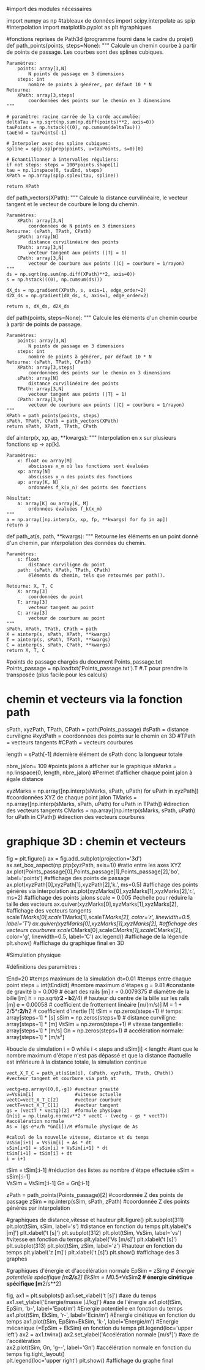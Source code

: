 #import des modules nécessaires

import numpy as np                  #tableaux de données
import scipy.interpolate as spip    #interpolation
import matplotlib.pyplot as plt     #graphiques

#fonctions reprises de Path3d (programme fourni dans le cadre du projet)
def path_points(points, steps=None):
    """
    Calcule un chemin courbe à partir de points de passage.
    Les courbes sont des splines cubiques.
    
    Paramètres:
        points: array[3,N]
            N points de passage en 3 dimensions
        steps: int
            nombre de points à générer, par défaut 10 * N
    Retourne:
        XPath: array[3,steps]
            coordonnées des points sur le chemin en 3 dimensions
    """

    # paramètre: racine carrée de la corde accumulée:
    deltaTau = np.sqrt(np.sum(np.diff(points)**2, axis=0))
    tauPoints = np.hstack(((0), np.cumsum(deltaTau)))
    tauEnd = tauPoints[-1]

    # Interpoler avec des spline cubiques:
    spline = spip.splprep(points, u=tauPoints, s=0)[0]
    
    # Echantillonner à intervalles réguliers:
    if not steps: steps = 100*points.shape[1]
    tau = np.linspace(0, tauEnd, steps)
    XPath = np.array(spip.splev(tau, spline))
    
    return XPath

def path_vectors(XPath):
    """
    Calcule la distance curvilinéaire, le vecteur tangent et
    le vecteur de courbure le long du chemin.
    
    Paramètres:
        XPath: array[3,N]
            coordonnées de N points en 3 dimensions
    Retourne: (sPath, TPath, CPath)
        sPath: array[N]
            distance curvilinéaire des points
        TPath: array[3,N]
            vecteur tangent aux points (|T| = 1)
        CPath: array[3,N]
            vecteur de courbure aux points (|C| = courbure = 1/rayon)
    """    
    ds = np.sqrt(np.sum(np.diff(XPath)**2, axis=0))
    s = np.hstack(((0), np.cumsum(ds)))

    dX_ds = np.gradient(XPath, s, axis=1, edge_order=2)
    d2X_ds = np.gradient(dX_ds, s, axis=1, edge_order=2)
    
    return s, dX_ds, d2X_ds
    
def path(points, steps=None):
    """
    Calcule les éléments d'un chemin courbe à partir de points de passage.
    
    Paramètres:
        points: array[3,N]
            N points de passage en 3 dimensions
        steps: int
            nombre de points à générer, par défaut 10 * N
    Retourne: (sPath, TPath, CPath)
        XPath: array[3,steps]
            coordonnées des points sur le chemin en 3 dimensions
        sPath: array[N]
            distance curvilinéaire des points
        TPath: array[3,N]
            vecteur tangent aux points (|T| = 1)
        CPath: array[3,N]
            vecteur de courbure aux points (|C| = courbure = 1/rayon)
    """    
    XPath = path_points(points, steps)
    sPath, TPath, CPath = path_vectors(XPath)
    return sPath, XPath, TPath, CPath

def ainterp(x, xp, ap, **kwargs):
    """
    Interpolation en x sur plusieurs fonctions xp -> ap[k].
    
    Paramètres:
        x: float ou array[M]
            abscisses x_m où les fonctions sont évaluées
        xp: array[N]
            abscisses x_n des points des fonctions
        ap: array[K, N]
            ordonnées f_k(x_n) des points des fonctions
            
    Résultat:
        a: array[K] ou array[K, M]
            ordonnées évaluées f_k(x_m)
    """
    a = np.array([np.interp(x, xp, fp, **kwargs) for fp in ap])
    return a

def path_at(s, path, **kwargs):
    """
    Retourne les éléments en un point donné d'un chemin,
    par interpolation des données du chemin.
    
    Paramètres:
        s: float
            distance curviligne du point
        path: (sPath, XPath, TPath, CPath)
            éléments du chemin, tels que retournés par path().
            
    Retourne: X, T, C
        X: array[3]
            coordonnées du point
        T: array[3]
            vecteur tangent au point
        C: array[3]
            vecteur de courbure au point
    """   
    sPath, XPath, TPath, CPath = path
    X = ainterp(s, sPath, XPath, **kwargs)
    T = ainterp(s, sPath, TPath, **kwargs)
    C = ainterp(s, sPath, CPath, **kwargs)
    return X, T, C


#points de passage chargés du document Points_passage.txt
Points_passage = np.loadtxt('Points_passage.txt').T #.T pour prendre la transposée (plus facile pour les calculs)

# chemin et vecteurs via la fonction path
sPath, xyzPath, TPath, CPath = path(Points_passage)
#sPath = distance curviligne
#xyzPath = coordonnées des points sur le chemin en 3D
#TPath = vecteurs tangents
#CPath = vecteurs courbures

length = sPath[-1] #dernière élément de sPath donc la longueur totale

nbre_jalon= 109 #points jalons à afficher sur le graphique
sMarks = np.linspace(0, length, nbre_jalon) #Permet d'afficher chaque point jalon à égale distance


xyzMarks = np.array([np.interp(sMarks, sPath, uPath) for uPath in xyzPath]) #coordonnées XYZ de chaque point jalon
TMarks = np.array([np.interp(sMarks, sPath, uPath) for uPath in TPath])     #direction des vecteurs tangents
CMarks = np.array([np.interp(sMarks, sPath, uPath) for uPath in CPath])     #direction des vecteurs courbures

# graphique 3D : chemin et vecteurs
fig = plt.figure()
ax = fig.add_subplot(projection='3d')
ax.set_box_aspect(np.ptp(xyzPath, axis=1)) #ratio entre les axes XYZ
ax.plot(Points_passage[0],Points_passage[1],Points_passage[2],'bo', label='points') #affichage des points de passage
ax.plot(xyzPath[0],xyzPath[1],xyzPath[2],'k.', ms=0.5) #affichage des points générés via interpolation
ax.plot(xyzMarks[0],xyzMarks[1],xyzMarks[2],'r.', ms=2) #affichage des points jalons
scale = 0.005 #échelle pour réduire la taille des vecteurs
ax.quiver(xyzMarks[0],xyzMarks[1],xyzMarks[2], #affichage des vecteurs tangents
          scale*TMarks[0],scale*TMarks[1],scale*TMarks[2],
          color='r', linewidth=0.5, label='T')
ax.quiver(xyzMarks[0],xyzMarks[1],xyzMarks[2], #affichage des vecteurs courbures
          scale*CMarks[0],scale*CMarks[1],scale*CMarks[2],
          color='g', linewidth=0.5, label='C')
ax.legend() #affichage de la légende
plt.show()  #affichage du graphique final en 3D


#Simulation physique

#définitions des paramètres :

tEnd=20 #temps maximum de la simulation
dt=0.01 #temps entre chaque point
steps = int(tEnd/dt) #nombre maximum d'étapes
g = 9.81 #constante de gravité
b = 0.009 # écart des rails [m]
r = 0.0079375 # diamètre de la bille [m]
h = np.sqrt(r**2 - b**2/4) # hauteur du centre de la bille sur les rails [m]
e = 0.00058 # coefficient de frottement linéaire [m/(m/s)]
M = 1 + 2/5*r**2/h**2 # coefficient d'inertie [1]
tSim = np.zeros(steps+1) # temps: array[steps+1] * [s]
sSim = np.zeros(steps+1) # distance curviligne: array[steps+1] * [m]
VsSim = np.zeros(steps+1) # vitesse tangentielle: array[steps+1] * [m/s]
Gn = np.zeros(steps+1) # accélération normale: array[steps+1] * [m/s²]

#boucle de simulation
i = 0
while i < steps and sSim[i] < length: #tant que le nombre maximum d'étape n'est pas dépassé et que la distance
                                      #actuelle est inférieure à la distance totale, la simulation continue
    
    vect_X_T_C = path_at(sSim[i], (sPath, xyzPath, TPath, CPath))  #vecteur tangent et courbure via path_at
    
    vectg=np.array([0,0,-g]) #vecteur gravité
    v=VsSim[i]               #vitesse actuelle
    vectC=vect_X_T_C[2]      #vecteur courbure
    vectT=vect_X_T_C[1]      #vecteur tangent
    gs = (vectT * vectg)[2]  #formule physique
    Gn[i] = np.linalg.norm(v**2 * vectC - (vectg - gs * vectT)) #accélération normale
    As = (gs-e*v/h *Gn[i])/M #formule physique de As

    #calcul de la nouvelle vitesse, distance et du temps
    VsSim[i+1] = VsSim[i] + As * dt         
    sSim[i+1] = sSim[i] + VsSim[i+1] * dt
    tSim[i+1] = tSim[i] + dt    
    i = i+1
tSim = tSim[:i-1]  #réduction des listes au nombre d'étape effectuée
sSim = sSim[:i-1]  
VsSim = VsSim[:i-1]
Gn = Gn[:i-1]

zPath = path_points(Points_passage)[2]  #coordonnée Z des points de passage
zSim = np.interp(sSim, sPath, zPath) #coordonnée Z des points générés par interpolation

#graphiques de distance,vitesse et hauteur
plt.figure()
plt.subplot(311)
plt.plot(tSim, sSim, label='s') #distance en fonction du temps
plt.ylabel('s [m]')
plt.xlabel('t [s]')
plt.subplot(312)
plt.plot(tSim, VsSim, label='vs') #vitesse en fonction du temps
plt.ylabel('Vs [m/s]')
plt.xlabel('t [s]')
plt.subplot(313)
plt.plot(tSim, zSim, label='z') #hauteur en fonction du temps
plt.ylabel('z [m]')
plt.xlabel('t [s]')
plt.show() #affichage des 3 graphes

#graphiques d'énergie et d'accélération normale
EpSim = zSim*g          # énergie potentielle spécifique [m**2/s**2]
EkSim = M*0.5*VsSim**2  # énergie cinétique spécifique [m**2/s**2]

fig, ax1 = plt.subplots()
ax1.set_xlabel('t [s]') #axe du temps
ax1.set_ylabel('Energie/masse [J/kg]') #axe de l'énergie
ax1.plot(tSim, EpSim, 'b-', label='Epot/m') #Energie potentielle en fonction du temps
ax1.plot(tSim, EkSim, 'r-', label='Ecin/m') #Energie cinétique en fonction du temps
ax1.plot(tSim, EpSim+EkSim, 'k-', label='Energie/m') #Energie mécanique (=EpSim + EkSim) en fonction du temps
plt.legend(loc='upper left')
ax2 = ax1.twinx()
ax2.set_ylabel('Accélération normale [m/s²]') #axe de l'accélération  
ax2.plot(tSim, Gn, 'g--', label='Gn') #accélération normale en fonction du temps
fig.tight_layout()  
plt.legend(loc='upper right')
plt.show() #affichage du graphe final
